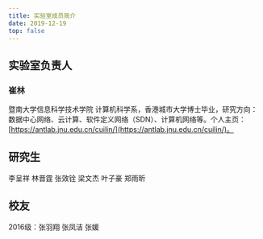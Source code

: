 ```yaml
---
title: 实验室成员简介
date: 2019-12-19
top: false
---
```


## 实验室负责人

### 崔林

暨南大学信息科学技术学院 计算机科学系，香港城市大学博士毕业，研究方向：数据中心网络、云计算、软件定义网络（SDN）、计算机网络等。个人主页：[https://antlab.jnu.edu.cn/cuilin/](https://antlab.jnu.edu.cn/cuilin/)。

## 研究生

李呈祥    林晋霆    张效铨    梁文杰    叶子豪    郑雨昕

## 校友

2016级：张羽翔    张凤洁    张媛

